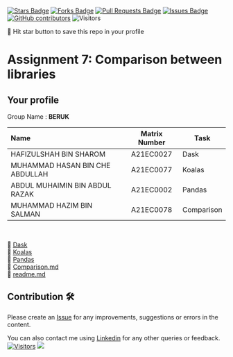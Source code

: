 <a href="https://github.com/drshahizan/Python_EDA/stargazers"><img src="https://img.shields.io/github/stars/drshahizan/Python_EDA" alt="Stars Badge"/></a>
<a href="https://github.com/drshahizan/Python_EDA/network/members"><img src="https://img.shields.io/github/forks/drshahizan/Python_EDA" alt="Forks Badge"/></a>
<a href="https://github.com/drshahizan/Python_EDA/pulls"><img src="https://img.shields.io/github/issues-pr/drshahizan/Python_EDA" alt="Pull Requests Badge"/></a>
<a href="https://github.com/drshahizan/Python_EDA/issues"><img src="https://img.shields.io/github/issues/drshahizan/Python_EDA" alt="Issues Badge"/></a>
<a href="https://github.com/drshahizan/Python_EDA/graphs/contributors"><img alt="GitHub contributors" src="https://img.shields.io/github/contributors/drshahizan/Python_EDA?color=2b9348"></a>
![Visitors](https://api.visitorbadge.io/api/visitors?path=https%3A%2F%2Fgithub.com%2Fdrshahizan%2FPython_EDA&labelColor=%23d9e3f0&countColor=%23697689&style=flat)

🌟 Hit star button to save this repo in your profile

# Assignment 7: Comparison between libraries

## Your profile
Group Name : <b>BERUK</b>

| Name                                     | Matrix Number | Task |
| :---------------------------------------- | :-------------: | ------------- |
| HAFIZULSHAH BIN SHAROM | A21EC0027 |Dask| 
| MUHAMMAD HASAN BIN CHE ABDULLAH | A21EC0077 |Koalas|
| ABDUL MUHAIMIN BIN ABDUL RAZAK | A21EC0002 |Pandas|  
| MUHAMMAD HAZIM BIN SALMAN | A21EC0078 |Comparison|

<br>

📄 [Dask]() <br>
📄 [Koalas]() <br>
📄 [Pandas]() <br>
📄 [Comparison.md](https://github.com/drshahizan/Python_EDA/blob/main/assignment/ass3/hpdp/BROKE/comparison.md) <br>
📄 [readme.md](https://github.com/drshahizan/Python_EDA/blob/main/assignment/ass7/hpdp/BROKE/report.md) <br>

## Contribution 🛠️
Please create an [Issue](https://github.com/drshahizan/Python_EDA/issues) for any improvements, suggestions or errors in the content.

You can also contact me using [Linkedin](https://www.linkedin.com/in/drshahizan/) for any other queries or feedback.
[![Visitors](https://api.visitorbadge.io/api/visitors?path=https%3A%2F%2Fgithub.com%2Fdrshahizan&labelColor=%23697689&countColor=%23555555&style=plastic)](https://visitorbadge.io/status?path=https%3A%2F%2Fgithub.com%2Fdrshahizan)
![](https://hit.yhype.me/github/profile?user_id=81284918)

